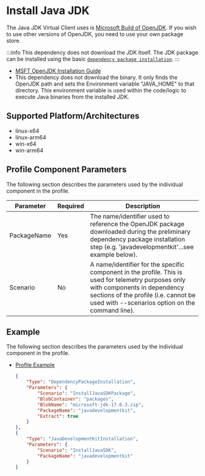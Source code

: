 ﻿# Install Java JDK
The Java JDK Virtual Client uses is [Microsoft Build of OpenJDK](https://docs.microsoft.com/en-us/java/openjdk/download). If you wish to use other 
versions of OpenJDK, you need to use your own package store.

:::info
This dependency does not download the JDK itself. The JDK package can be installed using the basic [`dependency package installation`](./0001-install-vc-packages.md).
:::

- [MSFT OpenJDK Installation Guide](https://docs.microsoft.com/en-us/java/openjdk/install)
- This dependency does not download the binary. It only finds the OpenJDK path and sets the Environment variable "JAVA_HOME" to that directory. This environment
  variable is used within the code/logic to execute Java binaries from the installed JDK.

## Supported Platform/Architectures
* linux-x64
* linux-arm64
* win-x64
* win-arm64

## Profile Component Parameters
The following section describes the parameters used by the individual component in the profile.

| **Parameter** | **Required** | **Description**                                                                                                 |
|---------------|--------------|-----------------------------------------------------------------------------------------------------------------|
| PackageName   | Yes          | The name/identifier used to reference the OpenJDK package downloaded during the preliminary dependency package installation step (e.g. 'javadevelopmentkit'...see example below). |
| Scenario      | No           | A name/identifier for the specific component in the profile. This is used for telemetry purposes only with components in dependency sections of the profile (i.e. cannot be used with --scenarios option on the command line).                                                      |

## Example
The following section describes the parameters used by the individual component in the profile.

* [Profile Example](https://github.com/microsoft/VirtualClient/blob/main/src/VirtualClient/VirtualClient.Main/profiles/PERF-SPECJVM.json)

  <div class="code-section">

  ```json
  {
      "Type": "DependencyPackageInstallation",
      "Parameters": {
          "Scenario": "InstallJavaSDKPackage",
          "BlobContainer": "packages",
          "BlobName": "microsoft-jdk-17.0.3.zip",
          "PackageName": "javadevelopmentkit",
          "Extract": true
      }
  },
  {
      "Type": "JavaDevelopmentKitInstallation",
      "Parameters": {
          "Scenario": "InstallJavaSDK",
          "PackageName": "javadevelopmentkit"
      }
  }
  ```
  </div>